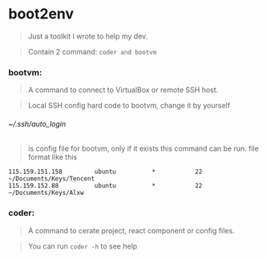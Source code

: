 # boot2env

> Just a toolkit I wrote to help my dev.

> Contain 2 command: ```coder and bootvm```

### bootvm:

> A command to connect to VirtualBox or remote SSH host.

> Local SSH config hard code to bootvm, change it by yourself

###### ~/.ssh/auto_login

> is config file for bootvm, only if it exists this command can be run. file format like this

```
115.159.151.158         ubuntu          *           22      ~/Documents/Keys/Tencent
115.159.152.88          ubuntu          *           22      ~/Documents/Keys/Alxw
```


### coder: 

> A command to cerate project, react component or config files.

> You can run ```coder -h``` to see help
